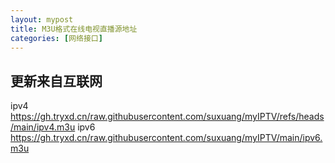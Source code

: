 ```yaml
---
layout: mypost
title: M3U格式在线电视直播源地址
categories: [网络接口]
---
```


## 更新来自互联网


ipv4
https://gh.tryxd.cn/raw.githubusercontent.com/suxuang/myIPTV/refs/heads/main/ipv4.m3u
ipv6
https://gh.tryxd.cn/raw.githubusercontent.com/suxuang/myIPTV/main/ipv6.m3u
